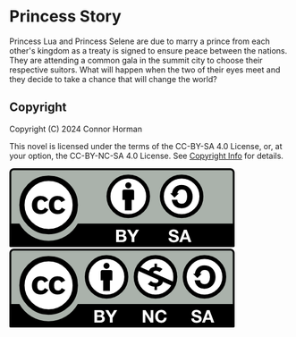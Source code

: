 # Princess Story

Princess Lua and Princess Selene are due to marry a prince from each other's kingdom as a treaty is signed to ensure peace between the nations. They are attending a common gala in the summit city to choose their respective suitors. What will happen when the two of their eyes meet and they decide to take a chance that will change the world?


## Copyright

Copyright (C) 2024 Connor Horman

This novel is licensed under the terms of the CC-BY-SA 4.0 License, or, at your option, the CC-BY-NC-SA 4.0 License. See [Copyright Info](../COPYRIGHT.html) for details.

[![CC-BY-SA](../by-sa.png)](https://creativecommons.org/licenses/by-sa/4.0/deed.en)
[![CC-BY-NC-SA](../by-nc-sa.png)](https://creativecommons.org/licenses/by-nc-sa/4.0/deed.en)
